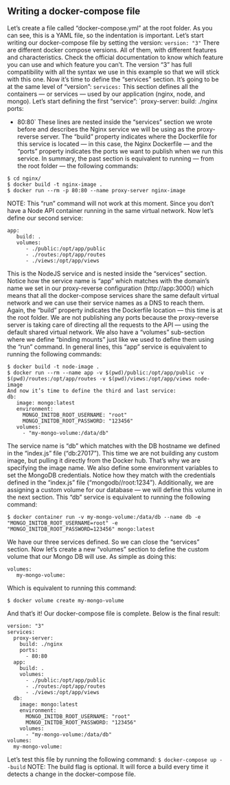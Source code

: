 ## Writing a docker-compose file
Let’s create a file called “docker-compose.yml” at the root folder. As you can see, this is a YAML file, so the indentation is important. Let’s start writing our docker-compose file by setting the version:
`version: "3"`
There are different docker compose versions. All of them, with different features and characteristics. Check the official documentation to know which feature you can use and which feature you can’t. The version “3” has full compatibility with all the syntax we use in this example so that we will stick with this one.
Now it’s time to define the “services” section. It’s going to be at the same level of “version”:
`services:`
This section defines all the containers — or services — used by our application (nginx, node, and mongo). Let’s start defining the first “service”:
`proxy-server:
   build: ./nginx
   ports:
   - 80:80`
These lines are nested inside the “services” section we wrote before and describes the Nginx service we will be using as the proxy-reverse server. The “build” property indicates where the Dockerfile for this service is located — in this case, the Nginx Dockerfile — and the “ports” property indicates the ports we want to publish when we run this service.
In summary, the past section is equivalent to running — from the root folder — the following commands:

```
$ cd nginx/
$ docker build -t nginx-image .
$ docker run --rm -p 80:80 --name proxy-server nginx-image
```

NOTE: This “run” command will not work at this moment. Since you don’t have a Node API container running in the same virtual network.
Now let’s define our second service:
```
app:
   build: .
   volumes:
      - ./public:/opt/app/public
      - ./routes:/opt/app/routes
      - ./views:/opt/app/views
```
This is the NodeJS service and is nested inside the “services” section. Notice how the service name is “app” which matches with the domain’s name we set in our proxy-reverse configuration (http://app:3000/) which means that all the docker-compose services share the same default virtual network and we can use their service names as a DNS to reach them.
Again, the “build” property indicates the Dockerfile location — this time is at the root folder. We are not publishing any ports because the proxy-reverse server is taking care of directing all the requests to the API — using the default shared virtual network. We also have a “volumes” sub-section where we define “binding mounts” just like we used to define them using the “run” command.
In general lines, this “app” service is equivalent to running the following commands:
```
$ docker build -t node-image .
$ docker run --rm --name app -v $(pwd)/public:/opt/app/public -v
$(pwd)/routes:/opt/app/routes -v $(pwd)/views:/opt/app/views node-image
And now it’s time to define the third and last service:
db:
   image: mongo:latest
   environment:
     MONGO_INITDB_ROOT_USERNAME: "root"
     MONGO_INITDB_ROOT_PASSWORD: "123456"
   volumes:
     - "my-mongo-volume:/data/db"
```
The service name is “db” which matches with the DB hostname we defined in the “index.js” file (“db:27017”). This time we are not building any custom image, but pulling it directly from the Docker hub. That’s why we are specifying the image name. We also define some environment variables to set the MongoDB credentials. Notice how they match with the credentials defined in the “index.js” file (“mongodb//root:1234”). Additionally, we are assigning a custom volume for our database — we will define this volume in the next section.
This “db” service is equivalent to running the following command:
```
$ docker container run -v my-mongo-volume:/data/db --name db -e "MONGO_INITDB_ROOT_USERNAME=root" -e "MONGO_INITDB_ROOT_PASSWORD=123456" mongo:latest
```
We have our three services defined. So we can close the “services” section. Now let’s create a new “volumes” section to define the custom volume that our Mongo DB will use. As simple as doing this:
```
volumes:
   my-mongo-volume:
```
Which is equivalent to running this command:
```
$ docker volume create my-mongo-volume
```

And that’s it! Our docker-compose file is complete. Below is the final result:
```
version: "3"
services:
  proxy-server:
    build: ./nginx
    ports:
      - 80:80
  app:
    build: .
    volumes:
      - ./public:/opt/app/public
      - ./routes:/opt/app/routes
      - ./views:/opt/app/views
  db:
    image: mongo:latest
    environment:
      MONGO_INITDB_ROOT_USERNAME: "root"
      MONGO_INITDB_ROOT_PASSWORD: "123456"
    volumes:
      - "my-mongo-volume:/data/db"
volumes:
  my-mongo-volume:
  ```
Let’s test this file by running the following command:
`$ docker-compose up --build`
NOTE: The build flag is optional. It will force a build every time it detects a change in the docker-compose file.
